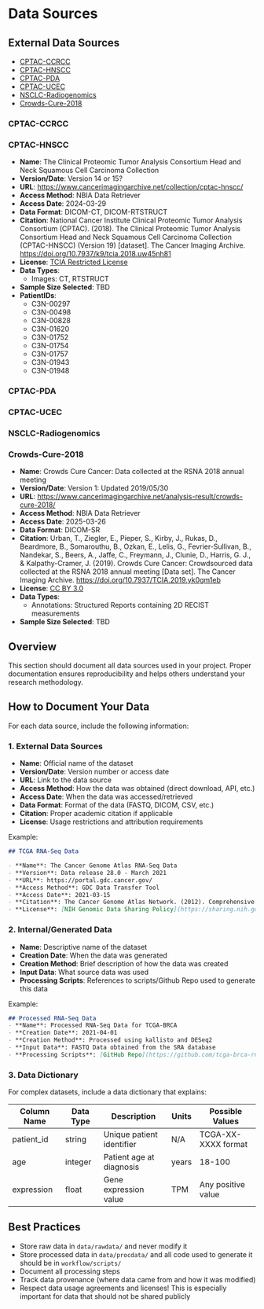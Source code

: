 # Data Sources

## External Data Sources

* [CPTAC-CCRCC](#cptac-ccrcc)
* [CPTAC-HNSCC](#cptac-hnscc)
* [CPTAC-PDA](#cptac-pda)
* [CPTAC-UCEC](#cptac-ucec)
* [NSCLC-Radiogenomics](#nsclc-radiogenomics)
* [Crowds-Cure-2018](#crowds-cure-2018)


### CPTAC-CCRCC

### CPTAC-HNSCC
- **Name**: The Clinical Proteomic Tumor Analysis Consortium Head and Neck Squamous Cell Carcinoma Collection
- **Version/Date**: Version 14 or 15?
- **URL**: <https://www.cancerimagingarchive.net/collection/cptac-hnscc/>
- **Access Method**: NBIA Data Retriever
- **Access Date**: 2024-03-29
- **Data Format**: DICOM-CT, DICOM-RTSTRUCT
- **Citation**: National Cancer Institute Clinical Proteomic Tumor Analysis Consortium (CPTAC). (2018). The Clinical Proteomic Tumor Analysis Consortium Head and Neck Squamous Cell Carcinoma Collection (CPTAC-HNSCC) (Version 19) [dataset]. The Cancer Imaging Archive. https://doi.org/10.7937/k9/tcia.2018.uw45nh81
- **License**: [TCIA Restricted License](https://wiki.cancerimagingarchive.net/download/attachments/4556915/TCIA%20Restricted%20License%2020220519.pdf?api=v2)
- **Data Types**: 
    - Images: CT, RTSTRUCT
- **Sample Size Selected**: TBD
- **PatientIDs**: 
    * C3N-00297
    * C3N-00498
    * C3N-00828
    * C3N-01620
    * C3N-01752
    * C3N-01754
    * C3N-01757
    * C3N-01943
    * C3N-01948

### CPTAC-PDA

### CPTAC-UCEC

### NSCLC-Radiogenomics


### Crowds-Cure-2018
- **Name**: Crowds Cure Cancer: Data collected at the RSNA 2018 annual meeting
- **Version/Date**: Version 1: Updated 2019/05/30
- **URL**: <https://www.cancerimagingarchive.net/analysis-result/crowds-cure-2018/>
- **Access Method**: NBIA Data Retriever
- **Access Date**: 2025-03-26
- **Data Format**: DICOM-SR
- **Citation**: Urban, T., Ziegler, E., Pieper, S., Kirby, J., Rukas, D., Beardmore, B., Somarouthu, B., Ozkan, E., Lelis, G., Fevrier-Sullivan, B., Nandekar, S., Beers, A., Jaffe, C., Freymann, J., Clunie, D., Harris, G. J., & Kalpathy-Cramer, J. (2019). Crowds Cure Cancer: Crowdsourced data collected at the RSNA 2018 annual meeting [Data set]. The Cancer Imaging Archive. https://doi.org/10.7937/TCIA.2019.yk0gm1eb
- **License**: [CC BY 3.0](https://creativecommons.org/licenses/by/3.0/)
- **Data Types**: 
    - Annotations: Structured Reports containing 2D RECIST measurements
- **Sample Size Selected**: TBD


## Overview

This section should document all data sources used in your project.
Proper documentation ensures reproducibility and helps others
understand your research methodology.

## How to Document Your Data

For each data source, include the following information:

### 1. External Data Sources

- **Name**: Official name of the dataset
- **Version/Date**: Version number or access date
- **URL**: Link to the data source
- **Access Method**: How the data was obtained (direct download, API, etc.)
- **Access Date**: When the data was accessed/retrieved
- **Data Format**: Format of the data (FASTQ, DICOM, CSV, etc.)
- **Citation**: Proper academic citation if applicable
- **License**: Usage restrictions and attribution requirements

Example:

```markdown
## TCGA RNA-Seq Data

- **Name**: The Cancer Genome Atlas RNA-Seq Data
- **Version**: Data release 28.0 - March 2021
- **URL**: https://portal.gdc.cancer.gov/
- **Access Method**: GDC Data Transfer Tool
- **Access Date**: 2021-03-15
- **Citation**: The Cancer Genome Atlas Network. (2012). Comprehensive molecular portraits of human breast tumours. Nature, 490(7418), 61-70.
- **License**: [NIH Genomic Data Sharing Policy](https://sharing.nih.gov/genomic-data-sharing-policy)
```

### 2. Internal/Generated Data

- **Name**: Descriptive name of the dataset
- **Creation Date**: When the data was generated
- **Creation Method**: Brief description of how the data was created
- **Input Data**: What source data was used
- **Processing Scripts**: References to scripts/Github Repo used to generate this data

Example:

```markdown
## Processed RNA-Seq Data
- **Name**: Processed RNA-Seq Data for TCGA-BRCA
- **Creation Date**: 2021-04-01
- **Creation Method**: Processed using kallisto and DESeq2
- **Input Data**: FASTQ Data obtained from the SRA database
- **Processing Scripts**: [GitHub Repo](https://github.com/tcga-brca-rnaseq)
```

### 3. Data Dictionary

For complex datasets, include a data dictionary that explains:

| Column Name | Data Type | Description | Units | Possible Values |
|-------------|-----------|-------------|-------|-----------------|
| patient_id  | string    | Unique patient identifier | N/A | TCGA-XX-XXXX format |
| age         | integer   | Patient age at diagnosis | years | 18-100 |
| expression  | float     | Gene expression value | TPM | Any positive value |

## Best Practices

- Store raw data in `data/rawdata/` and never modify it
- Store processed data in `data/procdata/` and all code used to generate it should be in `workflow/scripts/`
- Document all processing steps
- Track data provenance (where data came from and how it was modified)
- Respect data usage agreements and licenses!
    This is especially important for data that should not be shared publicly
